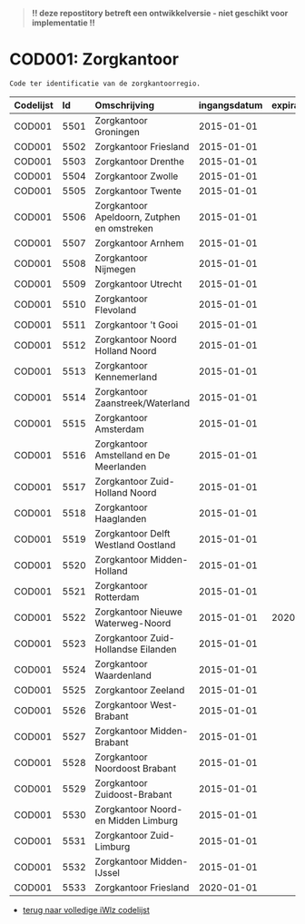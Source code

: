 > **!! deze repostitory betreft een ontwikkelversie - niet geschikt voor implementatie !!**
# COD001: Zorgkantoor
    Code ter identificatie van de zorgkantoorregio.

|Codelijst|Id|Omschrijving|ingangsdatum|expiratiedatum|mutatiedatum|mutatie|
|:--|:--|:--|:--|:--|:--|:--|
|	COD001	|	5501	|	Zorgkantoor Groningen	|	2015-01-01	|		|		|		|
|	COD001	|	5502	|	Zorgkantoor Friesland	|	2015-01-01	|		|		|		|
|	COD001	|	5503	|	Zorgkantoor Drenthe	|	2015-01-01	|		|		|		|
|	COD001	|	5504	|	Zorgkantoor Zwolle	|	2015-01-01	|		|		|		|
|	COD001	|	5505	|	Zorgkantoor Twente	|	2015-01-01	|		|		|		|
|	COD001	|	5506	|	Zorgkantoor Apeldoorn, Zutphen en omstreken	|	2015-01-01	|		|		|		|
|	COD001	|	5507	|	Zorgkantoor Arnhem	|	2015-01-01	|		|		|		|
|	COD001	|	5508	|	Zorgkantoor Nijmegen	|	2015-01-01	|		|		|		|
|	COD001	|	5509	|	Zorgkantoor Utrecht	|	2015-01-01	|		|		|		|
|	COD001	|	5510	|	Zorgkantoor Flevoland	|	2015-01-01	|		|		|		|
|	COD001	|	5511	|	Zorgkantoor 't Gooi	|	2015-01-01	|		|		|		|
|	COD001	|	5512	|	Zorgkantoor Noord Holland Noord	|	2015-01-01	|		|		|		|
|	COD001	|	5513	|	Zorgkantoor Kennemerland	|	2015-01-01	|		|		|		|
|	COD001	|	5514	|	Zorgkantoor Zaanstreek/Waterland	|	2015-01-01	|		|		|		|
|	COD001	|	5515	|	Zorgkantoor Amsterdam	|	2015-01-01	|		|		|		|
|	COD001	|	5516	|	Zorgkantoor Amstelland en De Meerlanden	|	2015-01-01	|		|		|		|
|	COD001	|	5517	|	Zorgkantoor Zuid-Holland Noord	|	2015-01-01	|		|		|		|
|	COD001	|	5518	|	Zorgkantoor Haaglanden	|	2015-01-01	|		|		|		|
|	COD001	|	5519	|	Zorgkantoor Delft Westland Oostland	|	2015-01-01	|		|		|		|
|	COD001	|	5520	|	Zorgkantoor Midden-Holland	|	2015-01-01	|		|		|		|
|	COD001	|	5521	|	Zorgkantoor Rotterdam	|	2015-01-01	|		|		|		|
|	COD001	|	5522	|	Zorgkantoor Nieuwe Waterweg-Noord	|	2015-01-01	|	2020-01-01	|	2019-06-01	|	vervallen	|
|	COD001	|	5523	|	Zorgkantoor Zuid-Hollandse Eilanden	|	2015-01-01	|		|		|		|
|	COD001	|	5524	|	Zorgkantoor Waardenland	|	2015-01-01	|		|		|		|
|	COD001	|	5525	|	Zorgkantoor Zeeland	|	2015-01-01	|		|		|		|
|	COD001	|	5526	|	Zorgkantoor West-Brabant	|	2015-01-01	|		|		|		|
|	COD001	|	5527	|	Zorgkantoor Midden-Brabant	|	2015-01-01	|		|		|		|
|	COD001	|	5528	|	Zorgkantoor Noordoost Brabant	|	2015-01-01	|		|		|		|
|	COD001	|	5529	|	Zorgkantoor Zuidoost-Brabant	|	2015-01-01	|		|		|		|
|	COD001	|	5530	|	Zorgkantoor Noord- en Midden Limburg	|	2015-01-01	|		|		|		|
|	COD001	|	5531	|	Zorgkantoor Zuid-Limburg	|	2015-01-01	|		|		|		|
|	COD001	|	5532	|	Zorgkantoor Midden-IJssel	|	2015-01-01	|		|		|		|
|	COD001	|	5533	|	Zorgkantoor Friesland	|	2020-01-01	|		|	2019-06-01	|	toegevoegd	|

 * [terug naar volledige iWlz codelijst](../../iWlz-codelijsten.md)
